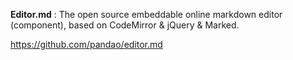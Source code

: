 **Editor.md** : The open source embeddable online markdown editor (component), based on CodeMirror & jQuery & Marked.

https://github.com/pandao/editor.md
